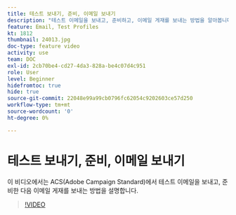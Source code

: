 ```yaml
---
title: 테스트 보내기, 준비, 이메일 보내기
description: "테스트 이메일을 보내고, 준비하고, 이메일 게재를 보내는 방법을 알아봅니다. "
feature: Email, Test Profiles
kt: 1812
thumbnail: 24013.jpg
doc-type: feature video
activity: use
team: DOC
exl-id: 2cb70be4-cd27-4da3-828a-be4c07d4c951
role: User
level: Beginner
hidefromtoc: true
hide: true
source-git-commit: 22048e99a99cb0796fc62054c9202603ce57d250
workflow-type: tm+mt
source-wordcount: '0'
ht-degree: 0%

---
```


# 테스트 보내기, 준비, 이메일 보내기

이 비디오에서는 ACS(Adobe Campaign Standard)에서 테스트 이메일을 보내고, 준비한 다음 이메일 게재를 보내는 방법을 설명합니다.

>[!VIDEO](https://video.tv.adobe.com/v/24013/)
